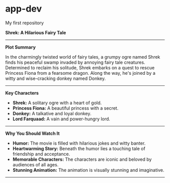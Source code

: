 # app-dev
My first repository

**Shrek: A Hilarious Fairy Tale**
***

**Plot Summary**

In the charmingly twisted world of fairy tales, a grumpy ogre named Shrek finds his peaceful swamp invaded by annoying fairy tale creatures. Determined to reclaim his solitude, Shrek embarks on a quest to rescue Princess Fiona from a fearsome dragon. Along the way, he's joined by a witty and wise-cracking donkey named Donkey.

***

**Key Characters**

* **Shrek:** A solitary ogre with a heart of gold.
* **Princess Fiona:** A beautiful princess with a secret.
* **Donkey:** A talkative and loyal donkey.
* **Lord Farquaad:** A vain and power-hungry lord.

***

**Why You Should Watch It**

* **Humor:** The movie is filled with hilarious jokes and witty banter.
* **Heartwarming Story:** Beneath the humor lies a touching tale of friendship and acceptance.
* **Memorable Characters:** The characters are iconic and beloved by audiences of all ages.
* **Stunning Animation:** The animation is visually stunning and imaginative.

***
